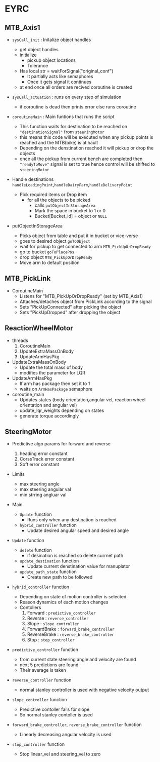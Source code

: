 # EYRC

## MTB_Axis1

- `sysCall_init` : Initalize object handles
    - get object handles
    - initialize 
        - pickup object locations
        - Tolerance
    - Has local str = waitForSignal("original_conf")
        - It partially acts like semaphores
        - Once it gets signal it continues
    - at end once all orders are recived coroutine is created

- `sysCall_actuation` : runs on every step of simulation
    - if coroutine is dead then prints error else runs coroutine

- `coroutineMain` : Main funtions that runs the script
    - This function waits for destination to be reached on `"destinationSignal"` from `steeringMotor` 
    - this means this code will be executed when any pickup points is reached and the MTB(bike) is at hault
    - Depending on the denstination reached it will pickup or drop the objects
    - once all the pickup from current bench are completed then `"readyToMove"` signal is set to true hence control will be shifted to `steeringMotor`

- Handle destinations `handleLoadingPoint`,`handleDairyFarm`,`handleDeliveryPoint`
    - Pick required items or  Drop item
        - for all the objects to be picked
            - calls `putObjectInStorageArea` 
            - Mark the space in bucket to 1 or 0  
            - Bucket[Bucket_id] = object or `NULL`

- putObjectInStorageArea
    - Picks object from table and put it in bucket or vice-verse
    - goes to desired object `goToObject`
    - wait for pickup to get connected to arm `MTB_PickUpOrDropReady`
    - go to bucket `goToPlacePos`
    - drop object `MTB_PickUpOrDropReady`
    - Move arm to default position

## MTB_PickLink
- CoroutineMain
    - Listens for "MTB_PickUpOrDropReady" (set by MTB_Axis1)
    - Attaches/detaches object from PickLink according to the signal
    - Sets "PickUpConnected" after picking the object
    - Sets "PickUpDropped" after dropping the object

## ReactionWheelMotor
- threads
	1. CoroutineMain 
	2. UpdateExtraMassOnBody
	3. UpdateArmHasPkg 
- UpdateExtraMassOnBody
    - Update the total mass of body
    - modifies the parameter for LQR
- UpdateArmHasPkg
    - If arm has package then set it to 1
    - waits on `ArmHasPackage` semaphore
- coroutine_main
    - Updates states (body orientation,angular vel, reaction wheel orientation and angular vel)
    - update_lqr_weights depending on states
    - generate torque accordingly

## SteeringMotor
- Predictive algo params for forward and reverse
    1. heading error constant
    2. CorssTrack error constant
    3. Soft error constant
- Limits 
    - max steering angle
    - max steering angular val
    - min strring angluar val

- Main
    - `Update` function
        - Runs only when any destination is reached 
    - `hybrid_controller` function
        - Update desired angular speed and desired angle


- `Update` function 
    - `delete` function
        - if desination is reached so delete currnet path
    - `update_destination` function
        - Update current denstination value for manuplator
    - `update_path_state` function
        - Create new path to be followed
    
- `hybrid_controller` function
    - Depending on state of motion controller is selected
    - Reason dynamics of each motion changes
    - Contollers
        1. Forward : `predictive_controller`
        2. Reverse : `reverse_controller`
        3. Slope : `slope_controller`
        4. ForwardBrake : `forward_brake_controller`
        5. ReverseBrake : `reverse_brake_controller`
        6. Stop : `stop_controller`

- `predictive_controller` function
    - from current state steering angle and velocity are found 
    - next 5 predictions are found
    - Their average is taken

- `reverse_controller` function
    - normal stanley controller is used with negative velocity output

- `slope_controller` function
    - Predictive contoller fails for slope
    - So normal stanley contoller is used

- `forward_brake_controller`, `reverse_brake_controller` function
    - Linearly decreasing angular velocity is used
 
- `stop_controller` function
    - Stop linear_vel and steering_vel to zero


